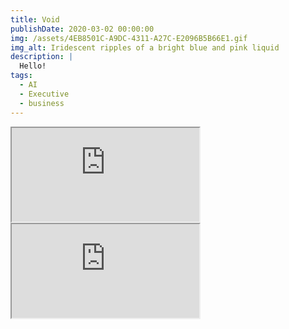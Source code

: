 ```yaml
---
title: Void
publishDate: 2020-03-02 00:00:00
img: /assets/4EB8501C-A9DC-4311-A27C-E2096B5B66E1.gif
img_alt: Iridescent ripples of a bright blue and pink liquid
description: |
  Hello!
tags:
  - AI
  - Executive
  - business
---
```


<iframe src="https://sapiens-experiment.carlosdavila12.repl.co" title="Sapiens IA Playground" style={{width: "100%", height: "100vh", border: "none"}}></iframe>


<iframe src="https://sapiens-experiment.carlosdavila12.repl.co/Books" title="Sapiens IA Playground" style={{width: "100%", height: "100vh", border: "none"}}></iframe>
